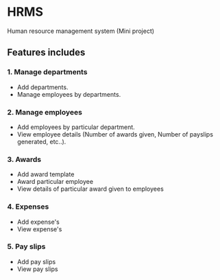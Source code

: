 # HRMS
Human resource management system (Mini project)

## Features includes
### 1. Manage departments
- Add departments.
- Manage employees by departments.
### 2. Manage employees
- Add employees by particular department.
- View employee details (Number of awards given, Number of payslips generated, etc..).
### 3. Awards
- Add award template
- Award particular employee
- View details of particular award given to employees
### 4. Expenses
- Add expense's 
- View expense's 
### 5. Pay slips
- Add pay slips
- View pay slips
